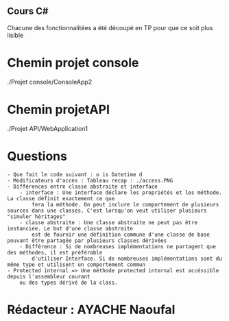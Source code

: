 ## Cours C#
Chacune des fonctionnalitées a été découpé en TP pour que ce soit plus lisible

# Chemin projet console
./Projet console/ConsoleApp2

# Chemin projetAPI
./Projet API/WebApplication1

# Questions

    - Que fait le code suivant : o is Datetime d
    - Modificateurs d'accès : Tableau recap : ./access.PNG
    - Différences entre classe abstraite et interface
        - interface : Une interface déclare les propriétés et les méthode. La classe définit exactement ce que 
            fera la méthode. On peut inclure le comportement de plusieurs sources dans une classes. C'est lorsqu'on veut utiliser plusieurs "simuler héritages"
        - classe abstraite : Une classe abstraite ne peut pas être instanciée. Le but d'une classe abstraite   
            est de fournir une définition commune d'une classe de base pouvant être partagée par plusieurs classes dérivées
        - Différence : Si de nombreuses implémentations ne partagent que des méthodes, il est préférable
            d'utiliser Interface. Si de nombreuses implémentations sont du même type et utilisent un comportement commun
    - Protected internal => Une méthode protected internal est accéssible depuis l'assembleur courant
        ou des types dérivé de la class.

# Rédacteur : AYACHE Naoufal